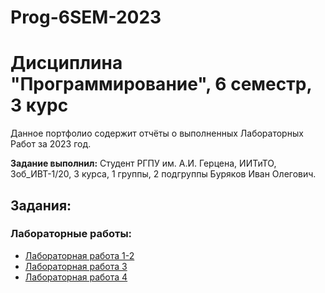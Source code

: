 # Prog-6SEM-2023
# Дисциплина "Программирование", 6 семестр, 3 курс
Данное портфолио содержит отчёты о выполненных Лабораторных Работ за 2023 год.

**Задание выполнил:** Студент РГПУ им. А.И. Герцена, ИИТиТО, 3об_ИВТ-1/20, 3 курса, 1 группы, 2 подгруппы Буряков Иван Олегович.

## Задания:

### Лабораторные работы:

* [Лабораторная работа 1-2](https://github.com/Buryackov-Ivan/Prog-6SEM-2023/blob/main/LR_1-2/Laboratory_work_1-2.md)
* [Лабораторная работа 3](https://github.com/Buryackov-Ivan/Prog-6SEM-2023/blob/main/LR_1-2/Laboratory_work_1-2.md)
* [Лабораторная работа 4](https://github.com/Buryackov-Ivan/Buryakov-Ivan.github.io/blob/main/ИСР%201.3.md)

